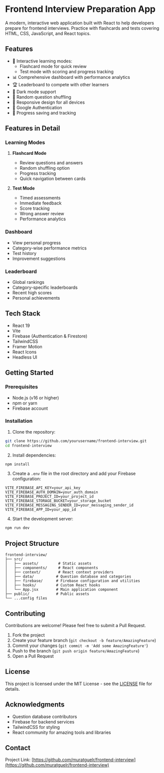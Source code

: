 # Frontend Interview Preparation App

A modern, interactive web application built with React to help developers prepare for frontend interviews. Practice with flashcards and tests covering HTML, CSS, JavaScript, and React topics.

## Features

- 🎯 Interactive learning modes:
  - Flashcard mode for quick review
  - Test mode with scoring and progress tracking
- 📊 Comprehensive dashboard with performance analytics
- 🏆 Leaderboard to compete with other learners
- 🌙 Dark mode support
- 🔄 Random question shuffling
- 📱 Responsive design for all devices
- 🔐 Google Authentication
- 💾 Progress saving and tracking

## Features in Detail

### Learning Modes

1. **Flashcard Mode**

   - Review questions and answers
   - Random shuffling option
   - Progress tracking
   - Quick navigation between cards

2. **Test Mode**
   - Timed assessments
   - Immediate feedback
   - Score tracking
   - Wrong answer review
   - Performance analytics

### Dashboard

- View personal progress
- Category-wise performance metrics
- Test history
- Improvement suggestions

### Leaderboard

- Global rankings
- Category-specific leaderboards
- Recent high scores
- Personal achievements

## Tech Stack

- React 19
- Vite
- Firebase (Authentication & Firestore)
- TailwindCSS
- Framer Motion
- React Icons
- Headless UI

## Getting Started

### Prerequisites

- Node.js (v16 or higher)
- npm or yarn
- Firebase account

### Installation

1. Clone the repository:

```bash
git clone https://github.com/yourusername/frontend-interview.git
cd frontend-interview
```

2. Install dependencies:

```bash
npm install
```

3. Create a `.env` file in the root directory and add your Firebase configuration:

```env
VITE_FIREBASE_API_KEY=your_api_key
VITE_FIREBASE_AUTH_DOMAIN=your_auth_domain
VITE_FIREBASE_PROJECT_ID=your_project_id
VITE_FIREBASE_STORAGE_BUCKET=your_storage_bucket
VITE_FIREBASE_MESSAGING_SENDER_ID=your_messaging_sender_id
VITE_FIREBASE_APP_ID=your_app_id
```

4. Start the development server:

```bash
npm run dev
```

## Project Structure

```
frontend-interview/
├── src/
│   ├── assets/         # Static assets
│   ├── components/     # React components
│   ├── context/        # React context providers
│   ├── data/          # Question database and categories
│   ├── firebase/      # Firebase configuration and utilities
│   ├── hooks/         # Custom React hooks
│   └── App.jsx        # Main application component
├── public/            # Public assets
└── ...config files
```

## Contributing

Contributions are welcome! Please feel free to submit a Pull Request.

1. Fork the project
2. Create your feature branch (`git checkout -b feature/AmazingFeature`)
3. Commit your changes (`git commit -m 'Add some AmazingFeature'`)
4. Push to the branch (`git push origin feature/AmazingFeature`)
5. Open a Pull Request

## License

This project is licensed under the MIT License - see the [LICENSE](LICENSE) file for details.

## Acknowledgments

- Question database contributors
- Firebase for backend services
- TailwindCSS for styling
- React community for amazing tools and libraries

## Contact

Project Link: [https://github.com/muratguelr/frontend-interview](https://github.com/muratguelr/frontend-interview)
#
